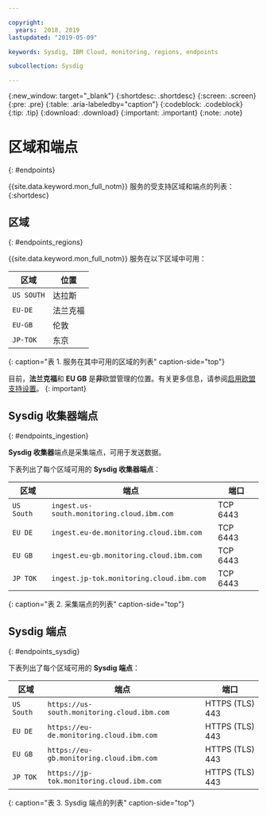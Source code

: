 ```yaml
---

copyright:
  years:  2018, 2019
lastupdated: "2019-05-09"

keywords: Sysdig, IBM Cloud, monitoring, regions, endpoints

subcollection: Sysdig

---
```


{:new_window: target="_blank"}
{:shortdesc: .shortdesc}
{:screen: .screen}
{:pre: .pre}
{:table: .aria-labeledby="caption"}
{:codeblock: .codeblock}
{:tip: .tip}
{:download: .download}
{:important: .important}
{:note: .note}


# 区域和端点
{: #endpoints}

{{site.data.keyword.mon_full_notm}} 服务的受支持区域和端点的列表：
{:shortdesc}

## 区域
{: #endpoints_regions}

{{site.data.keyword.mon_full_notm}} 服务在以下区域中可用：

|区域|位置| 
|-----------------------|-----------|
| `US SOUTH`            |达拉斯| 
|`EU-DE`|法兰克福| 
| `EU-GB`               |伦敦| 
| `JP-TOK`              |东京|
{: caption="表 1. 服务在其中可用的区域的列表" caption-side="top"} 

目前，**法兰克福**和 **EU GB** 是**非**欧盟管理的位置。有关更多信息，请参阅[启用欧盟支持设置](/docs/account?topic=account-eu-hipaa-supported#bill_eusupported)。
{: important}


## Sysdig 收集器端点
{: #endpoints_ingestion}

**Sysdig 收集器**端点是采集端点，可用于发送数据。

下表列出了每个区域可用的 **Sysdig 收集器端点**：

|区域|端点|端口|
|---------------|-----------------------------------------------------------|------|
|`US South`|`ingest.us-south.monitoring.cloud.ibm.com`|TCP 6443|
|`EU DE`|`ingest.eu-de.monitoring.cloud.ibm.com`|TCP 6443| 
| `EU GB`     | `ingest.eu-gb.monitoring.cloud.ibm.com`                   |TCP 6443| 
| `JP TOK`      | `ingest.jp-tok.monitoring.cloud.ibm.com`                  |TCP 6443| 
{: caption="表 2. 采集端点的列表" caption-side="top"} 



## Sysdig 端点
{: #endpoints_sysdig}

下表列出了每个区域可用的 **Sysdig 端点**：

|区域|端点|端口|
|--------------|-----------------------------------------------------------|-----------------|
|`US South`|`https://us-south.monitoring.cloud.ibm.com `| HTTPS (TLS) 443 |  
|`EU DE`| `https://eu-de.monitoring.cloud.ibm.com `                 | HTTPS (TLS) 443 |
| `EU GB`     | `https://eu-gb.monitoring.cloud.ibm.com `                 | HTTPS (TLS) 443 |
| `JP TOK`     | `https://jp-tok.monitoring.cloud.ibm.com`                 | HTTPS (TLS) 443 |
{: caption="表 3. Sysdig 端点的列表" caption-side="top"} 


